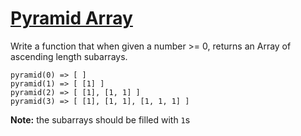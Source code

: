 # [Pyramid Array](https://www.codewars.com/kata/pyramid-array "https://www.codewars.com/kata/515f51d438015969f7000013")

Write a function that when given a number >= 0, returns an Array of ascending length subarrays.

```
pyramid(0) => [ ]
pyramid(1) => [ [1] ]
pyramid(2) => [ [1], [1, 1] ]
pyramid(3) => [ [1], [1, 1], [1, 1, 1] ]
```

**Note:** the subarrays should be filled with `1`s